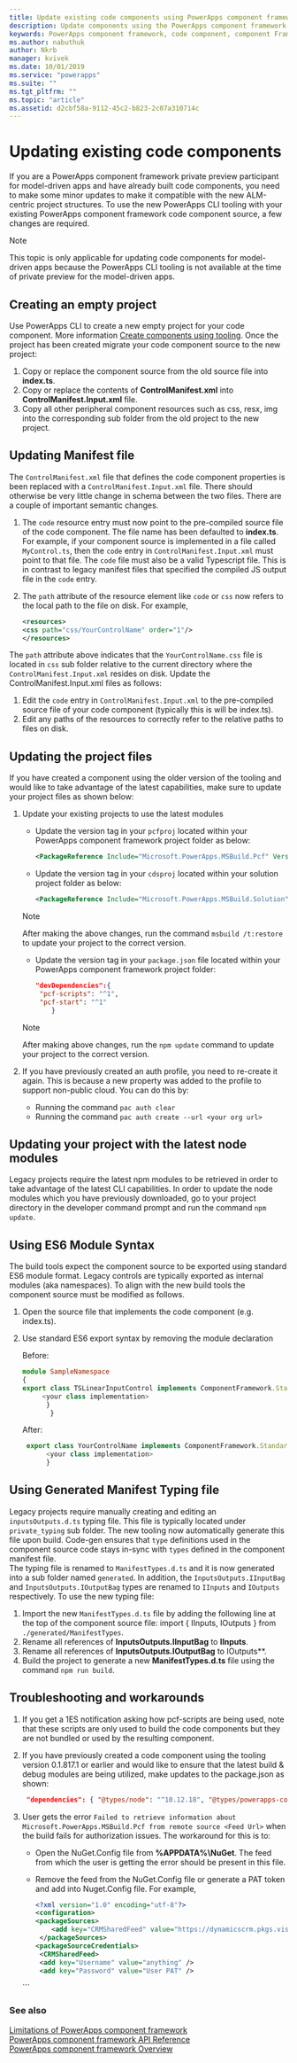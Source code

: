 ```yaml
---
title: Update existing code components using PowerApps component framework Tooling| Microsoft Docs
description: Update components using the PowerApps component framework Tooling
keywords: PowerApps component framework, code component, component Framework
ms.author: nabuthuk
author: Nkrb
manager: kvivek
ms.date: 10/01/2019
ms.service: "powerapps"
ms.suite: ""
ms.tgt_pltfrm: ""
ms.topic: "article"
ms.assetid: d2cbf58a-9112-45c2-b823-2c07a310714c
---
```

# Updating existing code components 

If you are a PowerApps component framework private preview participant for model-driven apps and have already built code components, you need to make some minor updates to make it compatible with the new ALM-centric project structures. To use the new PowerApps CLI tooling with your existing PowerApps component framework code component source, a few changes are required.

> [!NOTE]
> This topic is only applicable for updating code components for model-driven apps because the PowerApps CLI tooling is not available at the time of private preview for the model-driven apps.  

## Creating an empty project

Use PowerApps CLI to create a new empty project for your code component. More information [Create components using tooling](create-custom-controls-using-pcf.md).
Once the project has been created migrate your code component source to the new project:

1. Copy or replace the component source from the old source file into **index.ts**.
2. Copy or replace the contents of **ControlManifest.xml** into **ControlManifest.Input.xml** file.
3. Copy all other peripheral component resources such as css, resx, img into the corresponding sub folder from the old project to the new project.

## Updating Manifest file

The `ControlManifest.xml` file that defines the code component properties is been replaced with a `ControlManifest.Input.xml` file. There should otherwise be very little change in schema between the two files.
There are a couple of important semantic changes.

1. The `code` resource entry must now point to the pre-compiled source file of the code component. The file name has been defaulted to **index.ts**.
For example, if your component source is implemented in a file called `MyControl.ts`, then the `code` entry in `ControlManifest.Input.xml` must point to that file. The `code` file must also be a valid Typescript file. This is in contrast to legacy manifest files that specified the compiled JS output file in the `code` entry.
2. The `path` attribute of the resource element like `code` or `css` now refers to the local path to the file on disk. For example,

    ```XML
   <resources>
    <css path="css/YourControlName" order="1"/>
    </resources>
    ```

The `path` attribute above indicates that the `YourControlName.css` file is located in `css` sub folder relative to the current directory where the `ControlManifest.Input.xml` resides on disk.
Update the ControlManifest.Input.xml files as follows:

1. Edit the `code` entry in `ControlManifest.Input.xml` to the pre-compiled source file of your code component (typically this is will be index.ts).
2. Edit any paths of the resources to correctly refer to the relative paths to files on disk.

## Updating the project files

If you have created a component using the older version of the tooling and would like to take advantage of the latest capabilities, make sure to update your project files as shown below:

1. Update your existing projects to use the latest modules
 
   - Update the version tag in your `pcfproj` located within your PowerApps component framework project folder as below:

      ```XML
      <PackageReference Include="Microsoft.PowerApps.MSBuild.Pcf" Version="1.*"/>
      ```
   - Update the version tag in your `cdsproj` located within your solution project folder as below:

      ```XML
      <PackageReference Include="Microsoft.PowerApps.MSBuild.Solution" Version="1.*"/>
      ```

    > [!NOTE] 
    > After making the above changes, run the command `msbuild /t:restore` to update your project to the correct version.


   - Update the version tag in your `package.json` file located within your PowerApps component framework project folder:

      ```JSON
      "devDependencies":{
       "pcf-scripts": "^1",
       "pcf-start": "^1"
          }
      ```
   > [!NOTE]
   > After making above changes, run the `npm update` command to update your project to the correct version.

2. If you have previously created an auth profile, you need to re-create it again. This is because a new property was added to the profile to support non-public cloud. You can do this by:
 
    - Running the command `pac auth clear`
    - Running the command `pac auth create --url <your org url>`

## Updating your project with the latest node modules

Legacy projects require the latest npm modules to be retrieved in order to take advantage of the latest CLI capabilities. In order to update the node modules which you have previously downloaded, go to your project directory in the developer command prompt and run the command `npm update`. 

## Using ES6 Module Syntax

The build tools expect the component source to be exported using standard ES6 module format. Legacy controls are typically exported as internal modules (aka namespaces). To align with the new build tools the component source must be modified as follows.

1. Open the source file that implements the code component (e.g. index.ts).
2. Use standard ES6 export syntax by removing the module declaration

     Before:
     ```TypeScript
     module SampleNamespace
     {
    export class TSLinearInputControl implements ComponentFramework.StandardControl<InputsOutputs.IInputBag, InputsOutputs.IOutputBag> {
	      <your class implementation>
	       }
            }
     
      ```
    After:
    ```TypeScript
     export class YourControlName implements ComponentFramework.StandardControl<IInputs, IOutputs> { 
          <your class implementation>
          }
   ```

## Using Generated Manifest Typing file

Legacy projects require manually creating and editing an `inputsOutputs.d.ts` typing file. This file is typically located under `private_typing` sub folder. The new tooling now automatically generate this file upon build. Code-gen ensures that `type` definitions used in the component source code stays in-sync with `types` defined in the component manifest file.  
The typing file is renamed to `ManifestTypes.d.ts` and it is now generated into a sub folder named `generated`. In addition, the `InputsOutputs.IInputBag` and `InputsOutputs.IOutputBag` types are renamed to `IInputs` and `IOutputs` respectively.
To use the new typing file:

1. Import the new `ManifestTypes.d.ts` file by adding the following line at the top of the component source file:
    import { IInputs, IOutputs } from `./generated/ManifestTypes`.
2. Rename all references of **InputsOutputs.IInputBag** to **IInputs**.
3. Rename all references of **InputsOutputs.IOutputBag** to IOutputs**.
4. Build the project to generate a new **ManifestTypes.d.ts** file using the command `npm run build`.

## Troubleshooting and workarounds

1. If you get a 1ES notification asking how pcf-scripts are being used, note that these scripts are only used to build the code components but they are not bundled or used by the resulting component.  
2. If you have previously created a code component using the tooling version 0.1.817.1 or earlier and would like to ensure that the latest build & debug modules are being utilized, make updates to the package.json as shown:
   
    ```JSON
     "dependencies": { "@types/node": "^10.12.18", "@types/powerapps-component-framework": "1.1.0"}, "devDependencies": { "pcf-scripts": "~0", "pcf-start": "~0" } 
    ```
3. User gets the error `Failed to retrieve information about Microsoft.PowerApps.MSBuild.Pcf from remote s​ource <Feed Url>` when the build fails for authorization issues. The workaround for this is to:

   - Open the NuGet.Config file from **%APPDATA%\NuGet**. The feed from which the user is getting the error should be present in this file. 
   - Remove the feed from the NuGet.Config file or generate a PAT token and add into Nuget.Config file. For example,

     ```XML
     <?xml version="1.0" encoding="utf-8"?>  
     <configuration>  
     <packageSources>  
         <add key="CRMSharedFeed" value="https://dynamicscrm.pkgs.visualstudio.com/_packaging/CRMSharedFeed/nuget/v3/index.json" />  
      </packageSources>  
     <packageSourceCredentials>  
      <CRMSharedFeed>  
      <add key="Username" value="anything" />  
      <add key="Password" value="User PAT" />  
    </CRMSharedFeed>  
     </packageSourceCredentials>  
   </configuration>
     ```

### See also

[Limitations of PowerApps component framework](limitations.md)<br/>
[PowerApps component framework API Reference](reference/index.md)<br/>
[PowerApps component framework Overview](overview.md)
